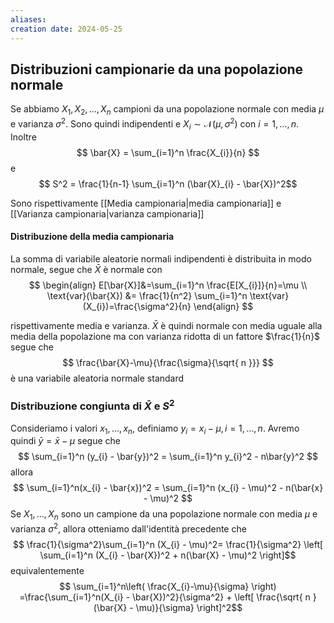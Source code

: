 ```yaml
---
aliases: 
creation date: 2024-05-25
---
```


## Distribuzioni campionarie da una popolazione normale
Se abbiamo $X_{1},X_{2},\dots,X_{n}$ campioni da una popolazione normale con media $\mu$ e varianza $\sigma^2$. Sono quindi indipendenti e $X_{i} \sim \mathcal{N}(\mu,\sigma^2)$ con $i = 1,\dots,n$. Inoltre
$$ \bar{X} = \sum_{i=1}^n \frac{X_{i}}{n} $$
e
$$ S^2 = \frac{1}{n-1} \sum_{i=1}^n (\bar{X}_{i} - \bar{X})^2$$

Sono rispettivamente [[Media campionaria|media campionaria]] e [[Varianza campionaria|varianza campionaria]]


#### Distribuzione della media campionaria
La somma di variabile aleatorie normali indipendenti è distribuita in modo normale, segue che $\bar{X}$ è normale con 
$$ \begin{align}
E[\bar{X}]&=\sum_{i=1}^n \frac{E[X_{i}]}{n}=\mu \\
\text{var}(\bar{X}) &= \frac{1}{n^2} \sum_{i=1}^n \text{var}(X_{i})=\frac{\sigma^2}{n}
\end{align} $$

rispettivamente media e varianza.
$\bar{X}$ è quindi normale con media uguale alla media della popolazione ma con varianza ridotta di un fattore $\frac{1}{n}$ segue che
$$ \frac{\bar{X}-\mu}{\frac{\sigma}{\sqrt{ n }}} $$
è una variabile aleatoria normale standard

### Distribuzione congiunta di $\bar{X}$ e $S^2$
Consideriamo i valori $x_{1},\dots,x_{n}$, definiamo $y_{i} = x_{i} - \mu,i=1,\dots,n$.
Avremo quindi $\bar{y} = \bar{x} - \mu$ segue che
$$ \sum_{i=1}^n (y_{i} - \bar{y})^2 = \sum_{i=1}^n y_{i}^2 - n\bar{y}^2 $$
allora
$$ \sum_{i=1}^n(x_{i} - \bar{x})^2 = \sum_{i=1}^n (x_{i} - \mu)^2 - n(\bar{x} - \mu)^2 $$
Se $X_{1},\dots,X_{n}$ sono un campione da una popolazione normale con media $\mu$ e varianza $\sigma^2$, allora otteniamo dall'identità precedente che
$$ \frac{1}{\sigma^2}\sum_{i=1}^n (X_{i} - \mu)^2= \frac{1}{\sigma^2} \left[ \sum_{i=1}^n (X_{i} - \bar{X})^2 +  n(\bar{X} - \mu)^2 \right]$$
equivalentemente
$$ \sum_{i=1}^n\left( \frac{X_{i}-\mu}{\sigma} \right) =\frac{\sum_{i=1}^n(X_{i} - \bar{X})^2}{\sigma^2} + \left[ \frac{\sqrt{ n }(\bar{X} - \mu)}{\sigma} \right]^2$$